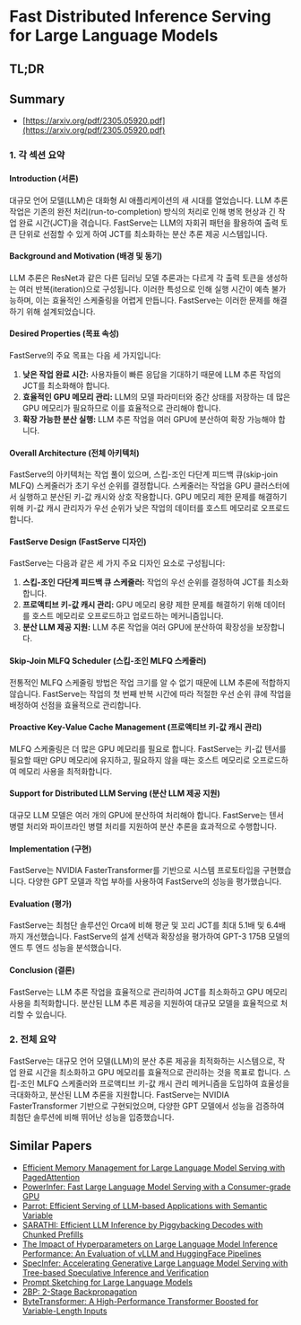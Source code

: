 # Fast Distributed Inference Serving for Large Language Models
## TL;DR
## Summary
- [https://arxiv.org/pdf/2305.05920.pdf](https://arxiv.org/pdf/2305.05920.pdf)

### 1. 각 섹션 요약

#### Introduction (서론)
대규모 언어 모델(LLM)은 대화형 AI 애플리케이션의 새 시대를 열었습니다. LLM 추론 작업은 기존의 완전 처리(run-to-completion) 방식의 처리로 인해 병목 현상과 긴 작업 완료 시간(JCT)을 겪습니다. FastServe는 LLM의 자회귀 패턴을 활용하여 출력 토큰 단위로 선점할 수 있게 하여 JCT를 최소화하는 분산 추론 제공 시스템입니다.

#### Background and Motivation (배경 및 동기)
LLM 추론은 ResNet과 같은 다른 딥러닝 모델 추론과는 다르게 각 출력 토큰을 생성하는 여러 반복(iteration)으로 구성됩니다. 이러한 특성으로 인해 실행 시간이 예측 불가능하며, 이는 효율적인 스케줄링을 어렵게 만듭니다. FastServe는 이러한 문제를 해결하기 위해 설계되었습니다.

#### Desired Properties (목표 속성)
FastServe의 주요 목표는 다음 세 가지입니다:
1. **낮은 작업 완료 시간:** 사용자들이 빠른 응답을 기대하기 때문에 LLM 추론 작업의 JCT를 최소화해야 합니다.
2. **효율적인 GPU 메모리 관리:** LLM의 모델 파라미터와 중간 상태를 저장하는 데 많은 GPU 메모리가 필요하므로 이를 효율적으로 관리해야 합니다.
3. **확장 가능한 분산 실행:** LLM 추론 작업을 여러 GPU에 분산하여 확장 가능해야 합니다.

#### Overall Architecture (전체 아키텍처)
FastServe의 아키텍처는 작업 풀이 있으며, 스킵-조인 다단계 피드백 큐(skip-join MLFQ) 스케줄러가 초기 우선 순위를 결정합니다. 스케줄러는 작업을 GPU 클러스터에서 실행하고 분산된 키-값 캐시와 상호 작용합니다. GPU 메모리 제한 문제를 해결하기 위해 키-값 캐시 관리자가 우선 순위가 낮은 작업의 데이터를 호스트 메모리로 오프로드합니다.

#### FastServe Design (FastServe 디자인)
FastServe는 다음과 같은 세 가지 주요 디자인 요소로 구성됩니다:
1. **스킵-조인 다단계 피드백 큐 스케줄러:** 작업의 우선 순위를 결정하여 JCT를 최소화합니다.
2. **프로액티브 키-값 캐시 관리:** GPU 메모리 용량 제한 문제를 해결하기 위해 데이터를 호스트 메모리로 오프로드하고 업로드하는 메커니즘입니다.
3. **분산 LLM 제공 지원:** LLM 추론 작업을 여러 GPU에 분산하여 확장성을 보장합니다.

#### Skip-Join MLFQ Scheduler (스킵-조인 MLFQ 스케줄러)
전통적인 MLFQ 스케줄링 방법은 작업 크기를 알 수 없기 때문에 LLM 추론에 적합하지 않습니다. FastServe는 작업의 첫 번째 반복 시간에 따라 적절한 우선 순위 큐에 작업을 배정하여 선점을 효율적으로 관리합니다.

#### Proactive Key-Value Cache Management (프로액티브 키-값 캐시 관리)
MLFQ 스케줄링은 더 많은 GPU 메모리를 필요로 합니다. FastServe는 키-값 텐서를 필요할 때만 GPU 메모리에 유지하고, 필요하지 않을 때는 호스트 메모리로 오프로드하여 메모리 사용을 최적화합니다.

#### Support for Distributed LLM Serving (분산 LLM 제공 지원)
대규모 LLM 모델은 여러 개의 GPU에 분산하여 처리해야 합니다. FastServe는 텐서 병렬 처리와 파이프라인 병렬 처리를 지원하여 분산 추론을 효과적으로 수행합니다.

#### Implementation (구현)
FastServe는 NVIDIA FasterTransformer를 기반으로 시스템 프로토타입을 구현했습니다. 다양한 GPT 모델과 작업 부하를 사용하여 FastServe의 성능을 평가했습니다.

#### Evaluation (평가)
FastServe는 최첨단 솔루션인 Orca에 비해 평균 및 꼬리 JCT를 최대 5.1배 및 6.4배까지 개선했습니다. FastServe의 설계 선택과 확장성을 평가하여 GPT-3 175B 모델의 엔드 투 엔드 성능을 분석했습니다.

#### Conclusion (결론)
FastServe는 LLM 추론 작업을 효율적으로 관리하여 JCT를 최소화하고 GPU 메모리 사용을 최적화합니다. 분산된 LLM 추론 제공을 지원하여 대규모 모델을 효율적으로 처리할 수 있습니다.

### 2. 전체 요약
FastServe는 대규모 언어 모델(LLM)의 분산 추론 제공을 최적화하는 시스템으로, 작업 완료 시간을 최소화하고 GPU 메모리를 효율적으로 관리하는 것을 목표로 합니다. 스킵-조인 MLFQ 스케줄러와 프로액티브 키-값 캐시 관리 메커니즘을 도입하여 효율성을 극대화하고, 분산된 LLM 추론을 지원합니다. FastServe는 NVIDIA FasterTransformer 기반으로 구현되었으며, 다양한 GPT 모델에서 성능을 검증하여 최첨단 솔루션에 비해 뛰어난 성능을 입증했습니다.

## Similar Papers
- [Efficient Memory Management for Large Language Model Serving with PagedAttention](2309.06180.md)
- [PowerInfer: Fast Large Language Model Serving with a Consumer-grade GPU](2312.12456.md)
- [Parrot: Efficient Serving of LLM-based Applications with Semantic Variable](2405.19888.md)
- [SARATHI: Efficient LLM Inference by Piggybacking Decodes with Chunked Prefills](2308.16369.md)
- [The Impact of Hyperparameters on Large Language Model Inference Performance: An Evaluation of vLLM and HuggingFace Pipelines](2408.01050.md)
- [SpecInfer: Accelerating Generative Large Language Model Serving with Tree-based Speculative Inference and Verification](2305.09781.md)
- [Prompt Sketching for Large Language Models](2311.04954.md)
- [2BP: 2-Stage Backpropagation](2405.18047.md)
- [ByteTransformer: A High-Performance Transformer Boosted for Variable-Length Inputs](2210.03052.md)
